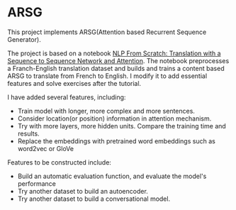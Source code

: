 # ARSG
This project implements ARSG(Attention based Recurrent Sequence Generator). 

The project is based on a notebook [NLP From Scratch: Translation with a Sequence to Sequence Network and Attention](https://pytorch.org/tutorials/intermediate/seq2seq_translation_tutorial.html). The notebook preprocesses a Franch-English translation dataset and builds and trains a content based ARSG to translate from French to English. I modify it to add essential features and solve exercises after the tutorial. 

I have added several features, including:
 - Train model with longer, more complex and more sentences.
 - Consider location(or position) information in attention mechanism.
 - Try with more layers, more hidden units. Compare the training time and results.
 - Replace the embeddings with pretrained word embeddings such as word2vec or GloVe

Features to be constructed include:
 - Build an automatic evaluation function, and evaluate the model's performance
 - Try another dataset to build an autoencoder.
 - Try another dataset to build a conversational model.
